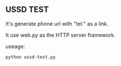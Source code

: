 USSD TEST
---------

It's generate phone url with "tel:" as a link.

It use web.py as the HTTP server framework.

useage:

```
python ussd-test.py
```
